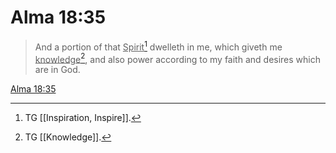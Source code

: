 # Alma 18:35

> And a portion of that <u>Spirit</u>[^a] dwelleth in me, which giveth me <u>knowledge</u>[^b], and also power according to my faith and desires which are in God.

[Alma 18:35](https://www.churchofjesuschrist.org/study/scriptures/bofm/alma/18?lang=eng&id=p35#p35)


[^a]: TG [[Inspiration, Inspire]].
[^b]: TG [[Knowledge]].
